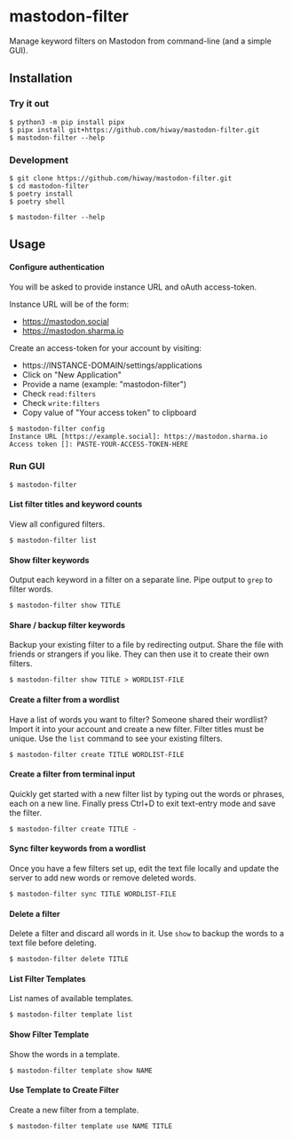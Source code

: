 # mastodon-filter

Manage keyword filters on Mastodon from command-line (and a simple GUI).


## Installation

### Try it out

```
$ python3 -m pip install pipx
$ pipx install git+https://github.com/hiway/mastodon-filter.git
$ mastodon-filter --help
```

### Development

```
$ git clone https://github.com/hiway/mastodon-filter.git
$ cd mastodon-filter
$ poetry install
$ poetry shell

$ mastodon-filter --help
```


## Usage

#### Configure authentication

You will be asked to provide instance URL and oAuth access-token.

Instance URL will be of the form:

- https://mastodon.social
- https://mastodon.sharma.io

Create an access-token for your account by visiting:

- https://INSTANCE-DOMAIN/settings/applications
- Click on "New Application"
- Provide a name (example: "mastodon-filter")
- Check `read:filters`
- Check `write:filters`
- Copy value of "Your access token" to clipboard

```
$ mastodon-filter config
Instance URL [https://example.social]: https://mastodon.sharma.io
Access token []: PASTE-YOUR-ACCESS-TOKEN-HERE
```

### Run GUI

```
$ mastodon-filter
```

#### List filter titles and keyword counts

View all configured filters. 

```
$ mastodon-filter list
```

#### Show filter keywords

Output each keyword in a filter on a separate line.
Pipe output to `grep` to filter words.

```
$ mastodon-filter show TITLE
```

#### Share / backup filter keywords

Backup your existing filter to a file by redirecting output.
Share the file with friends or strangers if you like.
They can then use it to create their own filters.

```
$ mastodon-filter show TITLE > WORDLIST-FILE
```

#### Create a filter from a wordlist

Have a list of words you want to filter?
Someone shared their wordlist?
Import it into your account and create a new filter.
Filter titles must be unique.
Use the `list` command to see your existing filters.

```
$ mastodon-filter create TITLE WORDLIST-FILE
```

#### Create a filter from terminal input

Quickly get started with a new filter list 
by typing out the words or phrases,
each on a new line.
Finally press Ctrl+D to exit text-entry mode and save the filter.

```
$ mastodon-filter create TITLE -
```

#### Sync filter keywords from a wordlist

Once you have a few filters set up, edit the text file locally
and update the server to add new words or remove deleted words.

```
$ mastodon-filter sync TITLE WORDLIST-FILE
```

#### Delete a filter

Delete a filter and discard all words in it.
Use `show` to backup the words to a text file before deleting.

```
$ mastodon-filter delete TITLE
```

#### List Filter Templates

List names of available templates.

```
$ mastodon-filter template list
```

#### Show Filter Template

Show the words in a template.

```
$ mastodon-filter template show NAME
```

#### Use Template to Create Filter

Create a new filter from a template.

```
$ mastodon-filter template use NAME TITLE
```